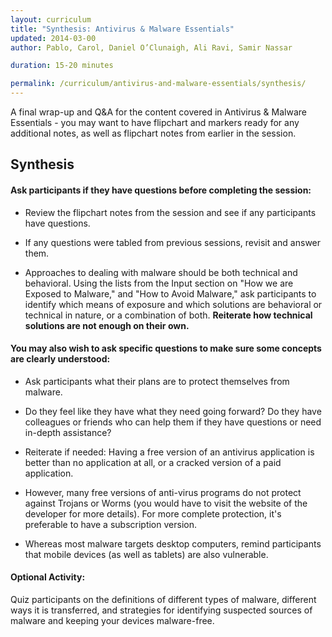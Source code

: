 ```yaml
---
layout: curriculum
title: "Synthesis: Antivirus & Malware Essentials"
updated: 2014-03-00
author: Pablo, Carol, Daniel O’Clunaigh, Ali Ravi, Samir Nassar

duration: 15-20 minutes

permalink: /curriculum/antivirus-and-malware-essentials/synthesis/
---
```


A final wrap-up and Q&A for the content covered in Antivirus & Malware Essentials - you may want to have flipchart and markers ready for any additional notes, as well as flipchart notes from earlier in the session.

## Synthesis ##

#### Ask participants if they have questions before completing the session: ####

- Review the flipchart notes from the session and see if any participants have questions.


- If any questions were tabled from previous sessions, revisit and answer them.

- Approaches to dealing with malware should be both technical and behavioral. Using the lists from the Input section on "How we are Exposed to Malware," and "How to Avoid Malware," ask participants to identify which means of exposure and which solutions are behavioral or technical in nature, or a combination of both. **Reiterate how technical solutions are not enough on their own.**

#### You may also wish to ask specific questions to make sure some concepts are clearly understood: ####

- Ask participants what their plans are to protect themselves from malware.

- Do they feel like they have what they need going forward? Do they have colleagues or friends who can help them if they have questions or need in-depth assistance?

- Reiterate if needed: Having a free version of an antivirus application is better than no application at all, or a cracked version of a paid application.

- However, many free versions of anti-virus programs do not protect against Trojans or Worms (you would have to visit the website of the developer for more details). For more complete protection, it's preferable to have a subscription version.

- Whereas most malware targets desktop computers, remind participants that mobile devices (as well as tablets) are also vulnerable.

#### Optional Activity: ####
Quiz participants on the definitions of different types of malware, different ways it is transferred, and strategies for identifying suspected sources of malware and keeping your devices malware-free.
